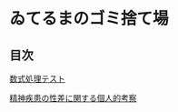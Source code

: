 # ゐてるまのゴミ捨て場

## 目次
[数式処理テスト](./logic/logic.html)

[精神疾患の性差に関する個人的考察](./mental_illness/mental_illness.html)
